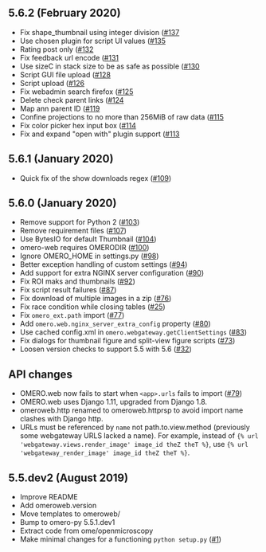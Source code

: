 5.6.2 (February 2020)
---------------------

- Fix shape_thumbnail using integer division ([#137](https://github.com/ome/omero-web/pull/137)
- Use chosen plugin for script UI values ([#135](https://github.com/ome/omero-web/pull/135)
- Rating post only ([#132](https://github.com/ome/omero-web/pull/132)
- Fix feedback url encode ([#131](https://github.com/ome/omero-web/pull/131)
- Use sizeC in stack size to be as safe as possible ([#130](https://github.com/ome/omero-web/pull/130)
- Script GUI file upload ([#128](https://github.com/ome/omero-web/pull/128)
- Script upload ([#126](https://github.com/ome/omero-web/pull/126)
- Fix webadmin search firefox ([#125](https://github.com/ome/omero-web/pull/125)
- Delete check parent links ([#124](https://github.com/ome/omero-web/pull/124)
- Map ann parent ID ([#119](https://github.com/ome/omero-web/pull/119)
- Confine projections to no more than 256MiB of raw data ([#115](https://github.com/ome/omero-web/pull/115)
- Fix color picker hex input box ([#114](https://github.com/ome/omero-web/pull/114)
- Fix and expand "open with" plugin support ([#113](https://github.com/ome/omero-web/pull/113)

5.6.1 (January 2020)
--------------------

- Quick fix of the show downloads regex ([#109](https://github.com/ome/omero-web/pull/109))

5.6.0 (January 2020)
--------------------

- Remove support for Python 2 ([#103](https://github.com/ome/omero-web/pull/103))
- Remove requirement files ([#107](https://github.com/ome/omero-web/pull/107))
- Use BytesIO for default Thumbnail ([#104](https://github.com/ome/omero-web/pull/104))
- omero-web requires OMERODIR ([#100](https://github.com/ome/omero-web/pull/100))
- Ignore OMERO_HOME in settings.py ([#98](https://github.com/ome/omero-web/pull/98))
- Better exception handling of custom settings ([#94](https://github.com/ome/omero-web/pull/94))
- Add support for extra NGINX server configuration ([#90](https://github.com/ome/omero-web/pull/90))
- Fix ROI maks and thumbnails ([#92](https://github.com/ome/omero-web/pull/92))
- Fix script result failures ([#87](https://github.com/ome/omero-web/pull/87))
- Fix download of multiple images in a zip ([#76](https://github.com/ome/omero-web/pull/76))
- Fix race condition while closing tables ([#25](https://github.com/ome/omero-web/pull/25))
- Fix `omero_ext.path` import ([#77](https://github.com/ome/omero-web/pull/77))
- Add `omero.web.nginx_server_extra_config` property ([#80](https://github.com/ome/omero-web/pull/80))
- Use cached config.xml in `omero.webgateway.getClientSettings` ([#83](https://github.com/ome/omero-web/pull/83))
- Fix dialogs for thumbnail figure and split-view figure scripts ([#73](https://github.com/ome/omero-web/pull/73))
- Loosen version checks to support 5.5 with 5.6 ([#32](https://github.com/ome/omero-web/pull/32))

## API changes

- OMERO.web now fails to start when `<app>.urls` fails to import ([#79](https://github.com/ome/omero-web/pull/79))
- OMERO.web uses Django 1.11, upgraded from Django 1.8.
- omeroweb.http renamed to omeroweb.httprsp to avoid import name
  clashes with Django http.
- URLs must be referenced by `name` not path.to.view.method (previously
  some webgateway URLS lacked a name). For example, instead of
  `{% url 'webgateway.views.render_image' image_id theZ theT %}`, use
  `{% url 'webgateway_render_image' image_id theZ theT %}`.


5.5.dev2 (August 2019)
----------------------

- Improve README
- Add omeroweb.version
- Move templates to omeroweb/
- Bump to omero-py 5.5.1.dev1
- Extract code from ome/openmicroscopy
- Make minimal changes for a functioning `python setup.py` ([#1](https://github.com/ome/omero-web/pull/1))
